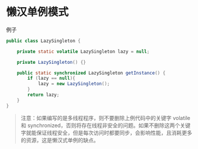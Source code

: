 # 懒汉单例模式

例子

```java
public class LazySingleton {

    private static volatile LazySingleton lazy = null;

    private LazySingleton() {}

    public static synchronized LazySingleton getInstance() {
        if (lazy == null){
            lazy = new LazySingleton();
        }
        return lazy;
    }
}

```

> 注意：如果编写的是多线程程序，则不要删除上例代码中的关键字 volatile 和 synchronized，否则将存在线程非安全的问题。如果不删除这两个关键字就能保证线程安全，但是每次访问时都要同步，会影响性能，且消耗更多的资源，这是懒汉式单例的缺点。
